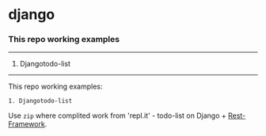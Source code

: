 # django

### This repo working examples
---
1) Djangotodo-list
---
This repo working examples:
```
1. Djangotodo-list
```
Use `zip` where complited work from 'repl.it' - todo-list on Django + [Rest-Framework](https://www.django-rest-framework.org/tutorial/quickstart/#quickstart).
